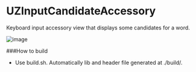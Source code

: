UZInputCandidateAccessory
=========================

Keyboard input accessory view that displays some candidates for a word.

![image](https://raw.github.com/sonsongithub/UZInputCandidateAccessory/master/screenshot/sample01.jpg)

###How to build
- Use build.sh. Automatically lib and header file generated at ./build/.